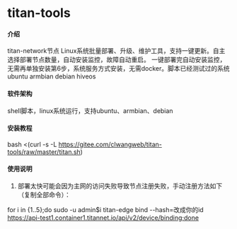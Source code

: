 # titan-tools

#### 介绍
titan-network节点 Linux系统批量部署、升级、维护工具，支持一键更新。自主选择部署节点数量，自动安装监控，故障自动重启。
一键部署完自动安装监控，无需再单独安装第6步，系统服务方式安装，无需docker。脚本已经测试过的系统  ubuntu armbian  debian  hiveos

#### 软件架构
shell脚本，linux系统运行，支持ubuntu、armbian、debian


#### 安装教程

bash <(curl -s -L https://gitee.com/clwangweb/titan-tools/raw/master/titan.sh)

#### 使用说明

1.  部署太快可能会因为主网的访问失败导致节点注册失败，手动注册方法如下（复制全部命令）：

for i in {1..5};do sudo -u admin$i titan-edge bind --hash=改成你的id https://api-test1.container1.titannet.io/api/v2/device/binding;done

